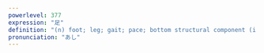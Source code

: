 ```yaml
---
powerlevel: 377
expression: "足"
definition: "(n) foot; leg; gait; pace; bottom structural component (i.e. radical) of a kanji; means of transportation; (P)"
pronunciation: "あし"
---
```

